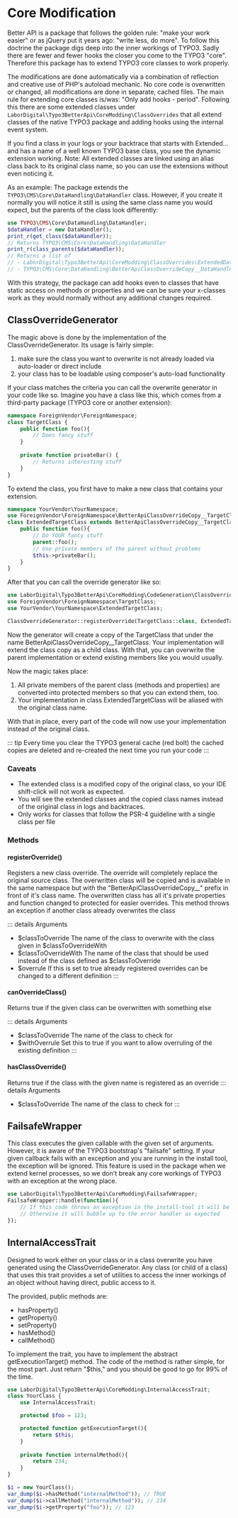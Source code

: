 # Core Modification
Better API is a package that follows the golden rule: "make your work easier" or as jQuery put it years ago: "write less, do more". 
To follow this doctrine the package digs deep into the inner workings of TYPO3. Sadly there are fewer and fewer hooks the closer you come to the TYPO3 "core".
Therefore this package has to extend TYPO3 core classes to work properly.

The modifications are done automatically via a combination of reflection and creative use of PHP's autoload mechanic.
No core code is overwritten or changed, all modifications are done in separate, cached files. The main rule for extending core classes
is/was: "Only add hooks - period". Following this there are some extended classes under ```LaborDigital\Typo3BetterApi\CoreModding\ClassOverrides``` 
that all extend classes of the native TYPO3 package and adding hooks using the internal event system.

If you find a class in your logs or your backtrace that starts with Extended... and has a name of a well known TYPO3 base class,
 you see the dynamic extension working. Note: All extended classes are linked using an alias class back to its original class name,
so you can use the extensions without even noticing it. 

As an example: The package extends the ```TYPO3\CMS\Core\DataHandling\DataHandler``` class.
However, if you create it normally you will notice it still is using the same class name you would expect,
but the parents of the class look differently:

```php
use TYPO3\CMS\Core\DataHandling\DataHandler;
$dataHandler = new DataHandler();
print_r(get_class($dataHandler)); 
// Returns TYPO3\CMS\Core\DataHandling\DataHandler
print_r(class_parents($dataHandler));
// Returns a list of
// - LaborDigital\Typo3BetterApi\CoreModding\ClassOverrides\ExtendedDataHandler
// - TYPO3\CMS\Core\DataHandling\BetterApiClassOverrideCopy__DataHandler
```

With this strategy, the package can add hooks even to classes that have static access on methods or properties and we can be sure
your x-classes work as they would normally without any additional changes required.

## ClassOverrideGenerator
The magic above is done by the implementation of the ClassOverrideGenerator. 
Its usage is fairly simple: 

1. make sure the class you want to overwrite is not already loaded via auto-loader or direct include 
2. your class has to be loadable using composer's auto-load functionality

If your class matches the criteria you can call the overwrite generator in your code like so. Imagine you 
have a class like this, which comes from a third-party package (TYPO3 core or another extension):
```php
namespace ForeignVendor\ForeignNamespace;
class TargetClass {
    public function foo(){
        // Does fancy stuff
    }
   
    private function privateBar() {
        // Returns interesting stuff
    }
}
```

To extend the class, you first have to make a new class that contains your extension.

```php
namespace YourVendor\YourNamespace;
use ForeignVendor\ForeignNamespace\BetterApiClassOverrideCopy__TargetClass;
class ExtendedTargetClass extends BetterApiClassOverrideCopy__TargetClass {
    public function foo(){
        // Do YOUR fancy stuff
        parent::foo();
        // Use private members of the parent without problems
        $this->privateBar();
    }
}
```

After that you can call the override generator like so: 
```php
use LaborDigital\Typo3BetterApi\CoreModding\CodeGeneration\ClassOverrideGenerator;
use ForeignVendor\ForeignNamespace\TargetClass;
use YourVendor\YourNamespace\ExtendedTargetClass;

ClassOverrideGenerator::registerOverride(TargetClass::class, ExtendedTargetClass::class);
```

Now the generator will create a copy of the TargetClass that under the name BetterApiClassOverrideCopy__TargetClass.
Your implementation will extend the class copy as a child class. With that, you can overwrite the parent implementation
or extend existing members like you would usually. 

Now the magic takes place: 

1. All private members of the parent class (methods and properties) are converted into protected members so that you can extend them, too.
2. Your implementation in class ExtendedTargetClass will be aliased with the original class name. 

With that in place, every part of the code will now use your implementation instead of the original class.

::: tip
Every time you clear the TYPO3 general cache (red bolt) the cached copies are deleted and re-created the next time you run your code 
:::

### Caveats

- The extended class is a modified copy of the original class, so your IDE shift-click will not work as expected.
- You will see the extended classes and the copied class names instead of the original class in logs and backtraces.
- Only works for classes that follow the PSR-4 guideline with a single class per file

### Methods
#### registerOverride()
Registers a new class override. The override will completely replace the original source class.
The overwritten class will be copied and is available in the same namespace but with the
"BetterApiClassOverrideCopy__" prefix in front of it's class name. The overwritten class has all it's private
properties and function changed to protected for easier overrides. This method throws an exception if another class already overwrites the class

::: details Arguments
- $classToOverride The name of the class to overwrite with the class given in $classToOverrideWith
- $classToOverrideWith The name of the class that should be used instead of the class defined as $classToOverride
- $overrule If this is set to true already registered overrides can be changed to a different definition
:::

#### canOverrideClass()
Returns true if the given class can be overwritten with something else

::: details Arguments
- $classToOverride The name of the class to check for
- $withOverrule Set this to true if you want to allow overruling of the existing definition
:::

#### hasClassOverride()
Returns true if the class with the given name is registered as an override
::: details Arguments
- $classToOverride The name of the class to check for
:::

## FailsafeWrapper
This class executes the given callable with the given set of arguments. However, it is aware of the TYPO3 bootstrap's "failsafe" setting. If your given callback fails with an exception and you are running in the install tool, the exception will be ignored. This feature
is used in the package when we extend kernel processes, so we don't break any core workings of TYPO3 with an exception at the wrong place.

```php
use LaborDigital\Typo3BetterApi\CoreModding\FailsafeWrapper;
FailsafeWrapper::handle(function(){
    // If this code throws an exception in the install-tool it will be ignored
    // Otherwise it will bubble up to the error handler as expected
});
```

## InternalAccessTrait
Designed to work either on your class or in a class overwrite you have generated using the ClassOverrideGenerator.
Any class (or child of a class) that uses this trait provides a set of utilities to access the inner workings of an object
without having direct, public access to it. 

The provided, public methods are:

- hasProperty()
- getProperty()
- setProperty()
- hasMethod()
- callMethod()

To implement the trait, you have to implement the abstract getExecutionTarget() method.
The code of the method is rather simple, for the most part. Just return "$this," and you should be good to go for 99% of the time. 

```php
use LaborDigital\Typo3BetterApi\CoreModding\InternalAccessTrait;
class YourClass {
    use InternalAccessTrait;

    protected $foo = 123;

    protected function getExecutionTarget(){
        return $this;
    }
   
    private function internalMethod(){
        return 234;
    }
}

$i = new YourClass();
var_dump($i->hasMethod("internalMethod")); // TRUE
var_dump($i->callMethod("internalMethod")); // 234
var_dump($i->getProperty("foo")); // 123
```